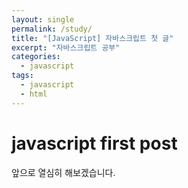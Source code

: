 ```yaml
---
layout: single
permalink: /study/
title: "[JavaScript] 자바스크립트 첫 글"
excerpt: "자바스크립트 공부"
categories:
  - javascript
tags:
  - javascript
  - html
---
```


# javascript first post

앞으로 열심히 해보겠습니다.
